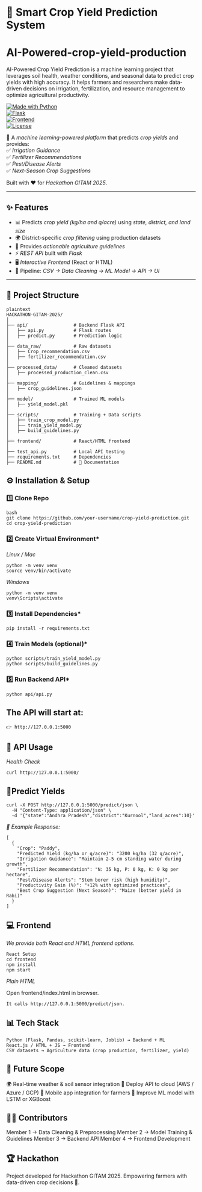 # 🌾 Smart Crop Yield Prediction System  

# AI-Powered-crop-yield-production
AI-Powered Crop Yield Prediction is a machine learning project that leverages soil health, weather conditions, and seasonal data to predict crop yields with high accuracy. It helps farmers and researchers make data-driven decisions on irrigation, fertilization, and resource management to optimize agricultural productivity.


[![Made with Python](https://img.shields.io/badge/Made%20with-Python-1f425f.svg)](https://www.python.org/)  
[![Flask](https://img.shields.io/badge/Backend-Flask-blue)](https://flask.palletsprojects.com/)  
[![Frontend](https://img.shields.io/badge/Frontend-React%2FHTML-green)](https://reactjs.org/)  
[![License](https://img.shields.io/badge/License-MIT-yellow.svg)](LICENSE)  

🚀 A *machine learning-powered platform* that predicts *crop yields* and provides:  
✅ *Irrigation Guidance*  
✅ *Fertilizer Recommendations*  
✅ *Pest/Disease Alerts*  
✅ *Next-Season Crop Suggestions*  

Built with ❤ for *Hackathon GITAM 2025*.  

---

## ✨ Features
- 📊 Predicts *crop yield (kg/ha and q/acre)* using *state, district, and land size*  
- 🌍 District-specific *crop filtering* using production datasets  
- 🌱 Provides *actionable agriculture guidelines*  
- ⚡ *REST API* built with *Flask*  
- 🖥 *Interactive Frontend* (React or HTML)  
- 🔗 Pipeline: *CSV → Data Cleaning → ML Model → API → UI*  

---

## 📂 Project Structure  
```
plaintext
HACKATHON-GITAM-2025/
│
├── api/                 # Backend Flask API
│   ├── api.py           # Flask routes
│   ├── predict.py       # Prediction logic
│
├── data_raw/            # Raw datasets
│   ├── Crop_recommendation.csv
│   ├── fertilizer_recommendation.csv
│
├── processed_data/      # Cleaned datasets
│   ├── processed_production_clean.csv
│
├── mapping/             # Guidelines & mappings
│   ├── crop_guidelines.json
│
├── model/               # Trained ML models
│   ├── yield_model.pkl
│
├── scripts/             # Training + Data scripts
│   ├── train_crop_model.py
│   ├── train_yield_model.py
│   ├── build_guidelines.py
│
├── frontend/            # React/HTML frontend
│
├── test_api.py          # Local API testing
├── requirements.txt     # Dependencies
├── README.md            # 📘 Documentation
```



## ⚙ Installation & Setup

### 1️⃣ Clone Repo
```
bash
git clone https://github.com/your-username/crop-yield-prediction.git
cd crop-yield-prediction
```

### 2️⃣ Create Virtual Environment*
*Linux / Mac*
```
python -m venv venv
source venv/bin/activate
```
*Windows*
```
python -m venv venv
venv\Scripts\activate
```

### 3️⃣ Install Dependencies*
```
pip install -r requirements.txt
```

### 4️⃣ Train Models (optional)*
```
python scripts/train_yield_model.py
python scripts/build_guidelines.py
```
### 5️⃣ Run Backend API*
```
python api/api.py
```

## The API will start at:
```
👉 http://127.0.0.1:5000
```
## 📡 API Usage
*Health Check*
```
curl http://127.0.0.1:5000/
```
## 🌱Predict Yields
```
curl -X POST http://127.0.0.1:5000/predict/json \
  -H "Content-Type: application/json" \
  -d '{"state":"Andhra Pradesh","district":"Kurnool","land_acres":10}'
```

*🔹 Example Response:*
```
[
  {
    "Crop": "Paddy",
    "Predicted Yield (kg/ha or q/acre)": "3200 kg/ha (32 q/acre)",  
    "Irrigation Guidance": "Maintain 2–5 cm standing water during growth",
    "Fertilizer Recommendation": "N: 35 kg, P: 0 kg, K: 0 kg per hectare",
    "Pest/Disease Alerts": "Stem borer risk (high humidity)",
    "Productivity Gain (%)": "+12% with optimized practices",
    "Best Crop Suggestion (Next Season)": "Maize (better yield in Rabi)"
  }
]
```
## 💻 Frontend

*We provide both React and HTML frontend options.*
```
React Setup
cd frontend
npm install
npm start
```
*Plain HTML*

Open frontend/index.html in browser.
```
It calls http://127.0.0.1:5000/predict/json.
```
## 📊 Tech Stack
```
Python (Flask, Pandas, scikit-learn, Joblib) → Backend + ML
React.js / HTML + JS → Frontend
CSV datasets → Agriculture data (crop production, fertilizer, yield)
```
## 📌 Future Scope
🌍 Real-time weather & soil sensor integration
📡 Deploy API to cloud (AWS / Azure / GCP)
📱 Mobile app integration for farmers
🧠 Improve ML model with LSTM or XGBoost

## 👨‍💻 Contributors

Member 1 → Data Cleaning & Preprocessing
Member 2 → Model Training & Guidelines
Member 3 → Backend API
Member 4 → Frontend Development

## 🏆 Hackathon

Project developed for Hackathon GITAM 2025.
Empowering farmers with data-driven crop decisions 🌱.
